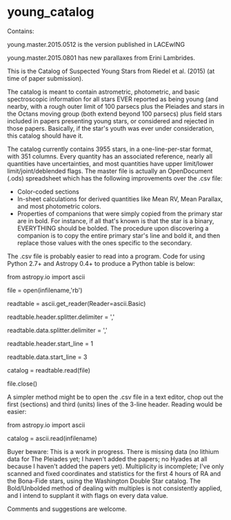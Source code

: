 # young_catalog 

Contains:

young.master.2015.0512 is the version published in LACEwING

young.master.2015.0801 has new parallaxes from Erini Lambrides.

This is the Catalog of Suspected Young Stars from Riedel et al. (2015) (at time of paper submission).

The catalog is meant to contain astrometric, photometric, and basic spectroscopic information for all stars EVER reported as being young (and nearby, with a rough outer limit of 100 parsecs plus the Pleiades and stars in the Octans moving group (both extend beyond 100 parsecs) plus field stars included in papers presenting young stars, or considered and rejected in those papers. Basically, if the star's youth was ever under consideration, this catalog should have it.

The catalog currently contains 3955 stars, in a one-line-per-star format, with 351 columns. Every quantity has an associated reference, nearly all quantities have uncertainties, and most quantities have upper limit/lower limit/joint/deblended flags. The master file is actually an OpenDocument (.ods) spreadsheet which has the following improvements over the .csv file:
* Color-coded sections
* In-sheet calculations for derived quantities like Mean RV, Mean Parallax, and most photometric colors.
* Properties of companions that were simply copied from the primary star are in bold. For instance, if all that's known is that the star is a binary, EVERYTHING should be bolded. The procedure upon discovering a companion is to copy the entire primary star's line and bold it, and then replace those values with the ones specific to the secondary.

The .csv file is probably easier to read into a program. Code for using Python 2.7+ and Astropy 0.4+ to produce a Python table is below:

from astropy.io import ascii


file = open(infilename,'rb')

readtable = ascii.get_reader(Reader=ascii.Basic)

readtable.header.splitter.delimiter = ','

readtable.data.splitter.delimiter = ','

readtable.header.start_line = 1

readtable.data.start_line = 3

catalog = readtable.read(file)

file.close()

A simpler method might be to open the .csv file in a text editor, chop out the first (sections) and third (units) lines of the 3-line header. Reading would be easier:

from astropy.io import ascii

catalog = ascii.read(infilename)


Buyer beware: This is a work in progress. There is missing data (no lithium data for The Pleiades yet; I haven't added the papers; no Hyades at all because I haven't added the papers yet). Multiplicity is incomplete; I've only scanned and fixed coordinates and statistics for the first 4 hours of RA and the Bona-Fide stars, using the Washington Double Star catalog. The Bold/Unbolded method of dealing with multiples is not consistently applied, and I intend to supplant it with flags on every data value.

Comments and suggestions are welcome.
